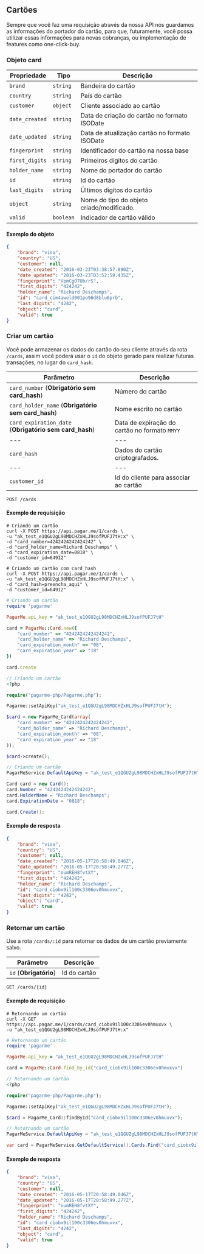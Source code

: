 ## Cartões

Sempre que você faz uma requisição através da nossa API nós guardamos as informações do portador do cartão, para que, futuramente, você possa utilizar essas informações para novas cobranças, ou implementação de features como one-click-buy.

### Objeto card

Propriedade | Tipo | Descrição
---|---|---
`brand` | `string` | Bandeira do cartão
`country` | `string` | País do cartão
`customer` | `object` | Cliente associado ao cartão
`date_created` | `string` | Data de criação do cartão no formato ISODate
`date_updated` | `string` | Data de atualização cartão no formato ISODate
`fingerprint` | `string` | Identificador do cartão na nossa base
`first_digits` | `string` | Primeiros digitos do cartão
`holder_name` | `string` | Nome do portador do cartão
`id` | `string` | Id do cartão
`last_digits` | `string` | Últimos digitos do cartão
`object` | `string` | Nome do tipo do objeto criado/modificado.
`valid` | `boolean` | Indicador de cartão válido

#### Exemplo do objeto

```json
{
    "brand": "visa",
    "country": "US",
    "customer": null,
    "date_created": "2016-03-23T03:38:57.890Z",
    "date_updated": "2016-03-23T03:52:59.435Z",
    "fingerprint": "VpmCgO7Ub/rS",
    "first_digits": "424242",
    "holder_name": "Richard Deschamps",
    "id": "card_cim4aweld001po96d8blu6prb",
    "last_digits": "4242",
    "object": "card",
    "valid": true
}
```

### Criar um cartão

Você pode armazenar os dados do cartão do seu cliente através da rota `/cards`, assim você poderá usar o `id` do objeto gerado para realizar futuras transações, no lugar do `card_hash`.

Parâmetro | Descrição
---|---
`card_number` (**Obrigatório sem card_hash**) | Número do cartão
`card_holder_name` (**Obrigatório sem card_hash**) | Nome escrito no cartão
`card_expiration_date` (**Obrigatório sem card_hash**) | Data de expiração do cartão no formato `MMYY`
---|---
`card_hash` | Dados do cartão criptografados.
---|---
`customer_id` | Id do cliente para associar ao cartão

```endpoint
POST /cards
```

#### Exemplo de requisição

```curl
# Criando um cartão
curl -X POST https://api.pagar.me/1/cards \
-u "ak_test_e1QGU2gL98MDCHZxHLJ9sofPUFJ7tH:x" \
-d "card_number=4242424242424242" \
-d "card_holder_name=Richard Deschamps" \
-d "card_expiration_date=0818" \
-d "customer_id=64912"

# Criando um cartão com card_hash
curl -X POST https://api.pagar.me/1/cards \
-u "ak_test_e1QGU2gL98MDCHZxHLJ9sofPUFJ7tH:x" \
-d "card_hash=preencha_aqui" \
-d "customer_id=64912"
```

```ruby
# Criando um cartão
require 'pagarme'

PagarMe.api_key = "ak_test_e1QGU2gL98MDCHZxHLJ9sofPUFJ7tH"

card = PagarMe::Card.new({
    "card_number" => "4242424242424242",
    "card_holder_name" => "Richard Deschamps",
    "card_expiration_month" => "08",
    "card_expiration_year" => "18"
})

card.create
```

```php
// Criando um cartão
<?php

require("pagarme-php/Pagarme.php");

Pagarme::setApiKey("ak_test_e1QGU2gL98MDCHZxHLJ9sofPUFJ7tH");

$card = new PagarMe_Card(array(
	"card_number" => "4242424242424242",
    "card_holder_name" => "Richard Deschamps",
    "card_expiration_month" => "08",
    "card_expiration_year" => "18"
));

$card->create();
```

```csharp
// Criando um cartão
PagarMeService.DefaultApiKey = "ak_test_e1QGU2gL98MDCHZxHLJ9sofPUFJ7tH";

Card card = new Card();
card.Number = "4242424242424242";
card.HolderName = "Richard Deschamps";
card.ExpirationDate = "0818";

card.Create();
```

#### Exemplo de resposta

```json
{
    "brand": "visa",
    "country": "US",
    "customer": null,
    "date_created": "2016-05-17T20:58:49.046Z",
    "date_updated": "2016-05-17T20:58:49.277Z",
    "fingerprint": "oumREH8fvtXY",
    "first_digits": "424242",
    "holder_name": "Richard Deschamps",
    "id": "card_ciobx9il100c3306ev0hmuxvx",
    "last_digits": "4242",
    "object": "card",
    "valid": true
}
```

### Retornar um cartão

Use a rota `/cards/:id` para retornar os dados de um cartão previamente salvo.

Parâmetro | Descrição
---|---
`id` (**Obrigatório**) | Id do cartão

```endpoint
GET /cards/{id}
```

#### Exemplo de requisição

```curl
# Retornando um cartão
curl -X GET https://api.pagar.me/1/cards/card_ciobx9il100c3306ev0hmuxvx \
-u "ak_test_e1QGU2gL98MDCHZxHLJ9sofPUFJ7tH:x"
```

```ruby
# Retornando um cartão
require 'pagarme'

PagarMe.api_key = "ak_test_e1QGU2gL98MDCHZxHLJ9sofPUFJ7tH"

card = PagarMe::Card.find_by_id("card_ciobx9il100c3306ev0hmuxvx")
```

```php
// Retornando um cartão
<?php

require("pagarme-php/Pagarme.php");

Pagarme::setApiKey("ak_test_e1QGU2gL98MDCHZxHLJ9sofPUFJ7tH");

$card = PagarMe_Card::findById("card_ciobx9il100c3306ev0hmuxvx");
```

```csharp
// Retornando um cartão
PagarMeService.DefaultApiKey = "ak_test_e1QGU2gL98MDCHZxHLJ9sofPUFJ7tH";

var card = PagarMeService.GetDefaultService().Cards.Find("card_ciobx9il100c3306ev0hmuxvx");
```

#### Exemplo de resposta

```json
{
    "brand": "visa",
    "country": "US",
    "customer": null,
    "date_created": "2016-05-17T20:58:49.046Z",
    "date_updated": "2016-05-17T20:58:49.277Z",
    "fingerprint": "oumREH8fvtXY",
    "first_digits": "424242",
    "holder_name": "Richard Deschamps",
    "id": "card_ciobx9il100c3306ev0hmuxvx",
    "last_digits": "4242",
    "object": "card",
    "valid": true
}
```

